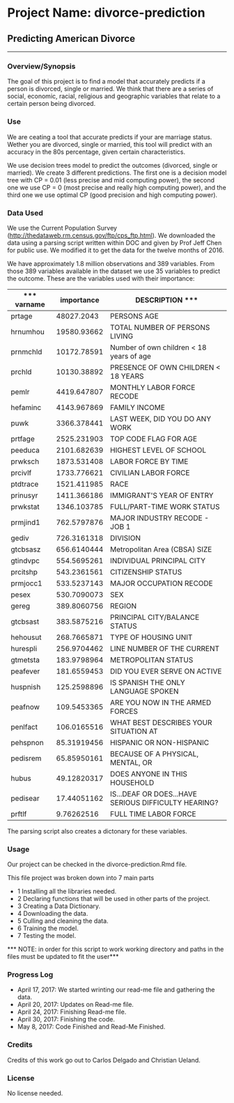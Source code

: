 # Project Name: divorce-prediction
## Predicting American Divorce
___

### Overview/Synopsis

The goal of this project is to find a model that accurately predicts if a person is divorced, single or married. We think that there are a series of social, economic, racial, religious and geographic variables that relate to a certain person being divorced.


### Use

We are ceating a tool that accurate predicts if your are marriage status. Wether you are divorced, single or married, this tool will predict with an accuracy in the 80s percentage, given certain characteristics.  

We use decision trees model to predict the outcomes (divorced, single or married). We create 3 different predictions. The first one is a decision model tree with CP = 0.01 (less precise and mid computing power), the second one we use CP = 0 (most precise and really high computing power), and the third one we use optimal CP (good precision and high computing power).


### Data Used

We use the Current Population Survey (http://thedataweb.rm.census.gov/ftp/cps_ftp.html). We downloaded the data using a parsing script written within DOC and given by Prof Jeff Chen for public use. We modified it to get the data for the twelve months of 2016.

We have approximately 1.8 million observations and 389 variables. From those 389 variables available in the dataset we use 35 variables to predict the outcome. These are the variables used with their importance:


***  varname |	importance | DESCRIPTION ***
--- | --- | ---
prtage |	48027.2043 |	PERSONS AGE  
hrnumhou |	19580.93662 |	TOTAL NUMBER OF PERSONS LIVING 
prnmchld |	10172.78591 |	Number of own children < 18 years of age 
prchld |	10130.38892 |	PRESENCE OF OWN CHILDREN < 18 YEARS 
pemlr |	4419.647807 |	MONTHLY LABOR FORCE RECODE
hefaminc |	4143.967869 |	FAMILY INCOME
puwk |	3366.378441 |	LAST WEEK, DID YOU DO ANY WORK
prtfage |	2525.231903 |	TOP CODE FLAG FOR AGE
peeduca |	2101.682639 |	HIGHEST LEVEL OF SCHOOL 
prwksch |	1873.531408 |	LABOR FORCE BY TIME 
prcivlf |	1733.776621 |	CIVILIAN LABOR FORCE
ptdtrace |	1521.411985 |	RACE
prinusyr |	1411.366186 |	IMMIGRANT'S YEAR OF ENTRY
prwkstat |	1346.103785 |	FULL/PART-TIME WORK STATUS
prmjind1 |	762.5797876 |	MAJOR INDUSTRY RECODE - JOB 1
gediv |	726.3161318 |	DIVISION
gtcbsasz |	656.6140444 |	Metropolitan Area (CBSA) SIZE
gtindvpc |	554.5695261 |	INDIVIDUAL PRINCIPAL CITY
prcitshp |	543.2361561 |	CITIZENSHIP STATUS
prmjocc1 |	533.5237143 |	MAJOR OCCUPATION RECODE
pesex |	530.7090073 |	SEX
gereg |	389.8060756 |	REGION
gtcbsast |	383.5875216 |	PRINCIPAL CITY/BALANCE STATUS
hehousut |	268.7665871 |	TYPE OF HOUSING UNIT
hurespli |	256.9704462 |	LINE NUMBER OF THE CURRENT
gtmetsta |	183.9798964 |	METROPOLITAN STATUS
peafever |	181.6559453 |	DID YOU EVER SERVE ON ACTIVE 
huspnish |	125.2598896 |	IS SPANISH THE ONLY LANGUAGE SPOKEN 
peafnow |	109.5453365 |	ARE YOU NOW IN THE ARMED FORCES 
penlfact |	106.0165516 |	WHAT BEST DESCRIBES YOUR SITUATION AT 
pehspnon |	85.31919456 |	HISPANIC OR NON-HISPANIC
pedisrem |	65.85950161 |	BECAUSE OF A PHYSICAL, MENTAL, OR 
hubus |	49.12820317 |	DOES ANYONE IN THIS HOUSEHOLD
pedisear |	17.44051162 |	IS...DEAF OR DOES...HAVE SERIOUS DIFFICULTY HEARING?
prftlf |	9.76262516 |	FULL TIME LABOR FORCE

The parsing script also creates a dictonary for these variables.

### Usage

Our project can be checked in the divorce-prediction.Rmd file.

This file project was broken down into 7 main parts

- 1 Installing all the libraries needed.
- 2 Declaring functions that will be used in other parts of the project.
- 3 Creating a Data Dictionary.
- 4 Downloading the data.
- 5 Culling and cleaning the data.
- 6 Training the model.
- 7 Testing the model.



*** NOTE: in order for this script to work working directory and paths in the files must be updated to fit the user***



### Progress Log
- April 17, 2017: We started wrinting our read-me file and gathering the data.
- April 20, 2017: Updates on Read-me file.
- April 24, 2017: Finishing Read-me file.
- April 30, 2017: Finishing the code.
- May 8, 2017: Code Finished and Read-Me Finished.

### Credits

Credits of this work go out to Carlos Delgado and Christian Ueland.

### License

No license needed.
